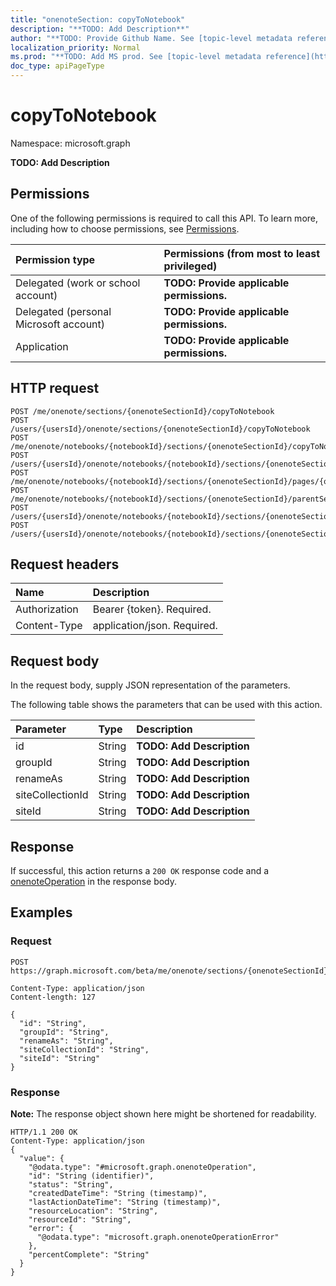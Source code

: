 ```yaml
---
title: "onenoteSection: copyToNotebook"
description: "**TODO: Add Description**"
author: "**TODO: Provide Github Name. See [topic-level metadata reference](https://msgo.azurewebsites.net/add/document/guidelines/metadata.html#topic-level-metadata)**"
localization_priority: Normal
ms.prod: "**TODO: Add MS prod. See [topic-level metadata reference](https://msgo.azurewebsites.net/add/document/guidelines/metadata.html#topic-level-metadata)**"
doc_type: apiPageType
---
```


# copyToNotebook

Namespace: microsoft.graph

**TODO: Add Description**

## Permissions
One of the following permissions is required to call this API. To learn more, including how to choose permissions, see [Permissions](/concepts/permissions-reference.md).

|Permission type|Permissions (from most to least privileged)|
|:---|:---|
|Delegated (work or school account)|**TODO: Provide applicable permissions.**|
|Delegated (personal Microsoft account)|**TODO: Provide applicable permissions.**|
|Application|**TODO: Provide applicable permissions.**|

## HTTP request

<!-- {
  "blockType": "ignored"
}
-->
``` http
POST /me/onenote/sections/{onenoteSectionId}/copyToNotebook
POST /users/{usersId}/onenote/sections/{onenoteSectionId}/copyToNotebook
POST /me/onenote/notebooks/{notebookId}/sections/{onenoteSectionId}/copyToNotebook
POST /users/{usersId}/onenote/notebooks/{notebookId}/sections/{onenoteSectionId}/copyToNotebook
POST /me/onenote/notebooks/{notebookId}/sections/{onenoteSectionId}/pages/{onenotePageId}/parentSection/copyToNotebook
POST /me/onenote/notebooks/{notebookId}/sections/{onenoteSectionId}/parentSectionGroup/sections/{onenoteSectionId}/copyToNotebook
POST /users/{usersId}/onenote/notebooks/{notebookId}/sections/{onenoteSectionId}/pages/{onenotePageId}/parentSection/copyToNotebook
POST /users/{usersId}/onenote/notebooks/{notebookId}/sections/{onenoteSectionId}/parentSectionGroup/sections/{onenoteSectionId}/copyToNotebook
```

## Request headers
|Name|Description|
|:---|:---|
|Authorization|Bearer {token}. Required.|
|Content-Type|application/json. Required.|

## Request body
In the request body, supply JSON representation of the parameters.

The following table shows the parameters that can be used with this action.

|Parameter|Type|Description|
|:---|:---|:---|
|id|String|**TODO: Add Description**|
|groupId|String|**TODO: Add Description**|
|renameAs|String|**TODO: Add Description**|
|siteCollectionId|String|**TODO: Add Description**|
|siteId|String|**TODO: Add Description**|



## Response

If successful, this action returns a `200 OK` response code and a [onenoteOperation](../resources/onenoteoperation.md) in the response body.

## Examples

### Request
<!-- {
  "blockType": "request",
  "name": "onenotesection_copytonotebook"
}
-->
``` http
POST https://graph.microsoft.com/beta/me/onenote/sections/{onenoteSectionId}/copyToNotebook

Content-Type: application/json
Content-length: 127

{
  "id": "String",
  "groupId": "String",
  "renameAs": "String",
  "siteCollectionId": "String",
  "siteId": "String"
}
```

### Response
**Note:** The response object shown here might be shortened for readability.
<!-- {
  "blockType": "response",
  "truncated": true,
  "@odata.type": "microsoft.graph.onenoteoperation"
}
-->
``` http
HTTP/1.1 200 OK
Content-Type: application/json
{
  "value": {
    "@odata.type": "#microsoft.graph.onenoteOperation",
    "id": "String (identifier)",
    "status": "String",
    "createdDateTime": "String (timestamp)",
    "lastActionDateTime": "String (timestamp)",
    "resourceLocation": "String",
    "resourceId": "String",
    "error": {
      "@odata.type": "microsoft.graph.onenoteOperationError"
    },
    "percentComplete": "String"
  }
}
```

